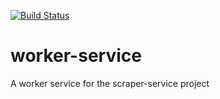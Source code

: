 [![Build Status](https://dev.azure.com/mmmolin78/mmmolin/_apis/build/status/mmmolin.worker-service?branchName=master)](https://dev.azure.com/mmmolin78/mmmolin/_build/latest?definitionId=10&branchName=master)

# worker-service
A worker service for the scraper-service project
